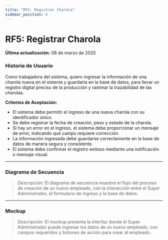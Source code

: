 ```yaml
---
title: "RF5: Registrar Charola"  
sidebar_position: 6
---
```


# RF5: Registrar Charola

**Última actualización:** 08 de marzo de 2025

### Historia de Usuario
Como trabajadora del sistema, quiero ingresar la información de una charola nueva en el sistema y guardarla en la base de datos, para llevar un registro digital preciso de la producción y rastrear la trazabilidad de las charolas.

  **Criterios de Aceptación:**
  - El sistema debe permitir el ingreso de una nueva charola con su identificador único.
  - Se debe registrar la fecha de creación, peso y estado de la charola.
  - Si hay un error en el ingreso, el sistema debe proporcionar un mensaje de error, indicando qué campo requiere corrección.
  - La información ingresada debe guardarse correctamente en la base de datos de manera segura y consistente.
  - El sistema debe confirmar el registro exitoso mediante una notificación o mensaje visual.

---

### Diagrama de Secuencia

> *Descripción*: El diagrama de secuencia muestra el flujo del proceso de creación de un nuevo empleado, con la interacción entre el Super Administrador, el formulario de ingreso y la base de datos.

---

### Mockup

> *Descripción*: El mockup presenta la interfaz donde el Super Administrador puede ingresar los datos de un nuevo empleado, con campos requeridos y botones de acción para crear al empleado.
